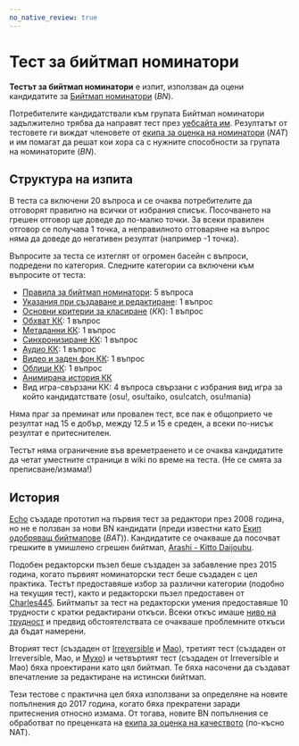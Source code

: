 ```yaml
---
no_native_review: true
---
```


# Тест за бийтмап номинатори

**Тестът за бийтмап номинатори** е изпит, използван да оцени кандидатите за [Бийтмап номинатори](/wiki/People/The_Team/Beatmap_Nominators) (*BN*).

Потребителите кандидатствали към групата Бийтмап номинатори задължително трябва да направят тест през [уебсайта им](https://bn.mappersguild.com/). Резултатът от тестовете ги виждат членовете от [екипа за оценка на номинатори](/wiki/People/The_Team/Nomination_Assessment_Team) (*NAT*) и им помагат да решат кои хора са с нужните способности за групата на номинаторите (*BN*).

## Структура на изпита

В теста са включени 20 въпроса и се очаква потребителите да отговорят правилно на всички от избрания списък. Посочването на грешен отговор ще доведе до по-малко точки. За всеки правилен отговор се получава 1 точка, а неправилното отговаряне на въпрос няма да доведе до негативен резултат (например -1 точка).

Въпросите за теста се изтеглят от огромен басейн с въпроси, подредени по категория. Следните категории са включени към въпросите от теста:

- [Правила за бийтмап номинатори](/wiki/People/The_Team/Beatmap_Nominators/Rules): 5 въпроса
- [Указания при създаване и редактиране](/wiki/Rules/Code_of_Conduct_for_Modding_and_Mapping): 1 въпрос
- [Основни критерии за класиране](/wiki/Ranking_Criteria#general) (*КК*): 1 въпрос
- [Обхват КК](/wiki/Ranking_Criteria#beatmap): 1 въпрос
- [Метаданни КК](/wiki/Ranking_Criteria#metadata): 1 въпрос
- [Синхронизиране КК](/wiki/Ranking_Criteria#timing): 1 въпрос
- [Аудио КК](/wiki/Ranking_Criteria#audio): 1 въпрос
- [Видео и заден фон КК](/wiki/Ranking_Criteria#video-and-background): 1 въпрос
- [Облици КК](/wiki/Ranking_Criteria#skinning): 1 въпрос
- [Анимирана история КК](/wiki/Ranking_Criteria#storyboarding)
- Вид игра-свързани КК: 4 въпроса свързани с избрания вид игра за който кандидатствате (osu!, osu!taiko, osu!catch, osu!mania)

Няма праг за преминат или провален тест, все пак е общоприето че резултат над 15 е добър, между 12.5 и 15 е среден, а всеки по-нисък резултат е притеснителен.

Тестът няма ограничение във времетраенето и се очаква кандидатите да четат уместните страници в wiki по време на теста. (Не се смята за преписване/измама!)

## История

[Echo](https://osu.ppy.sh/users/431) създаде прототип на първия тест за редактори през 2008 година, но не е ползван за нови BN кандидати (преди известни като [Екип одобряващ бийтмапове](/wiki/Modding/Beatmap_Appreciation_Team) (*BAT*)). Кандидатите се очакваше да посочват грешките в умишлено сгрешен бийтмап, [Arashi - Kitto Daijoubu](http://up.ppy.sh/files/Arashi%20-%20Kitto%20Daijoubu.rar).

Подобен редакторски пъзел беше създаден за забавление през 2015 година, когато първият номинаторски тест беше създаден с цел практика. Тестът предоставяше избор за различни категории (подобно на текущия тест), както и редакторски пъзел предоставен от [Charles445](https://osu.ppy.sh/users/85000). Бийтмапът за тест на редакторски умения предоставяше 10 трудности с кратки редактирани откъси. Всеки откъс имаше [ниво на трудност](/wiki/Beatmap/Difficulty) и предвид обстоятелствата се очакваше проблемните откъси да бъдат намерени.

Вторият тест (създаден от [Irreversible](https://osu.ppy.sh/users/1287964) и [Mao](https://osu.ppy.sh/users/2204515)), третият тест (създаден от Irreversible, Mao, и [Myxo](https://osu.ppy.sh/users/2202645)) и четвъртият тест (създаден от Irreversible и Mao) бяха проектирани като цял бийтмап. Те бяха насочени да създават впечатление за редактиране на истински бийтмап.

Тези тестове с практична цел бяха използвани за определяне на новите попълнения до 2017 година, когато бяха прекратени заради притеснения относно измама. От тогава, новите BN попълнения се обработват по преценката на [екипа за оценка на качеството](/wiki/Modding/Quality_Assurance_Team) (по-късно NAT).
